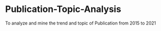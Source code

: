 # Publication-Topic-Analysis
To analyze and mine the trend and topic of Publication from 2015 to 2021  
